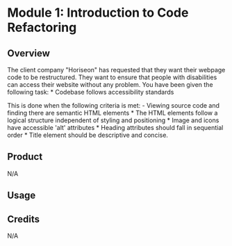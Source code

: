 # Module 1: Introduction to Code Refactoring

## Overview
The client company "Horiseon" has requested that they want their webpage code to be restructured. They want to ensure that people with disabilities can access their website without any problem. You have been given the following task:
    * Codebase follows accessibility standards

This is done when the following criteria is met:
    - Viewing source code and finding there are semantic HTML elements
    * The HTML elements follow a logical structure independent of styling and positioning
    * Image and icons have accessible 'alt' attributes
    * Heading attributes should fall in sequential order
    * Title element should be descriptive and concise.

## Product
N/A

## Usage

## Credits
N/A
